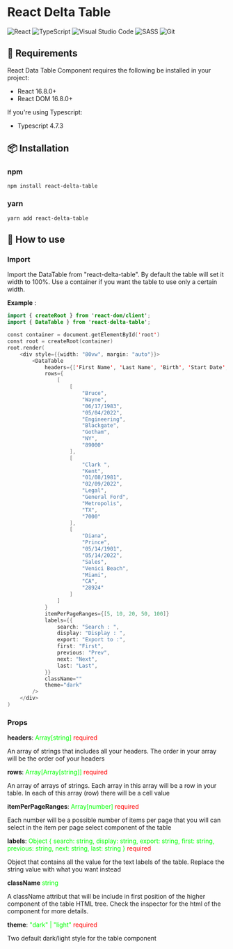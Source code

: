 # React Delta Table

![React](https://img.shields.io/badge/react-%2320232a.svg?style=for-the-badge&logo=react&logoColor=%2361DAFB)
![TypeScript](https://img.shields.io/badge/typescript-%23007ACC.svg?style=for-the-badge&logo=typescript&logoColor=white)
![Visual Studio Code](https://img.shields.io/badge/Visual%20Studio%20Code-0078d7.svg?style=for-the-badge&logo=visual-studio-code&logoColor=white)
![SASS](https://img.shields.io/badge/SASS-hotpink.svg?style=for-the-badge&logo=SASS&logoColor=white)
![Git](https://img.shields.io/badge/git-%23F05033.svg?style=for-the-badge&logo=git&logoColor=white)


## :checkered_flag: Requirements
React Data Table Component requires the following be installed in your project:

- React 16.8.0+
- React DOM 16.8.0+

If you're using Typescript: 

- Typescript 4.7.3

## :package: Installation

### npm

```
npm install react-delta-table
```

### yarn

```
yarn add react-delta-table
```

## :rocket: How to use

### Import

Import the DataTable from "react-delta-table". By default the table will set it width to 100%. Use a container if you want the table to use only a certain width.

**Example** :

```swift
import { createRoot } from 'react-dom/client';
import { DataTable } from 'react-delta-table';

const container = document.getElementById('root')
const root = createRoot(container)
root.render(
    <div style={{width: "80vw", margin: "auto"}}>
        <DataTable 
            headers={['First Name', 'Last Name', 'Birth', 'Start Date', 'Department', 'Street', 'City', 'State', 'Zip Code']} 
            rows={
                [
                    [
                        "Bruce",
                        "Wayne",
                        "06/17/1983",
                        "05/04/2022",
                        "Engineering",
                        "Blackgate",
                        "Gotham",
                        "NY",
                        "89000"
                    ],
                    [
                        "Clark ",
                        "Kent",
                        "01/08/1981",
                        "02/09/2022",
                        "Legal",
                        "General Ford",
                        "Metropolis",
                        "TX",
                        "7000"
                    ],
                    [
                        "Diana",
                        "Prince",
                        "05/14/1901",
                        "05/14/2022",
                        "Sales",
                        "Venici Beach",
                        "Miami",
                        "CA",
                        "28924"
                    ]
                ]
            }
            itemPerPageRanges={[5, 10, 20, 50, 100]}
            labels={{
                search: "Search : ",
                display: "Display : ",
                export: "Export to :",
                first: "First",
                previous: "Prev",
                next: "Next",
                last: "Last",
            }}
            className=""
            theme="dark"
        />
    </div>
)
```
### Props

**headers**: <span style="color:lime">Array[string]</span> <span style="color:red">required</span>

An array of strings that includes all your headers. The order in your array will be the order oof your headers

**rows**: <span style="color:lime">Array[Array[string]]</span> <span style="color:red">required</span>

An array of arrays of strings. Each array in this array will be a row in your table. In each of this array (row) there will be a cell value

**itemPerPageRanges**: <span style="color:lime">Array[number]</span>  <span style="color:red">required</span>

Each number will be a possible number of items per page that you will can select in the item per page select component of the table

**labels**: <span style="color:lime">Object {
                search: string,
                display: string,
                export: string,
                first: string,
                previous: string,
                next: string,
                last: string
            }</span> <span style="color:red">required</span>

Object that contains all the value for the text labels of the table. Replace the string value with what you want instead

**className** <span style="color:lime">string</span> 

A className attribut that will be include in first position of the higher component of the table HTML tree. Check the inspector for the html of the component for more details.

**theme**: <span style="color:lime">"dark" | "light"</span>  <span style="color:red">required</span>

Two default dark/light style for the table component